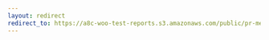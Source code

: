 ```yaml
---
layout: redirect
redirect_to: https://a8c-woo-test-reports.s3.amazonaws.com/public/pr-merge/39479/api/index.html
---
```

